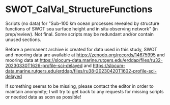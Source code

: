 # SWOT_CalVal_StructureFunctions
Scripts (no data) for "Sub-100 km ocean processes revealed by structure functions of SWOT sea surface height and in situ observing network" (in prep/review). Not final. Some scripts may be redundant and/or contain unused sections.

Before a permanent archive is created for data used in this study, SWOT and mooring data are available at https://zenodo.org/records/14675995 and mooring data at
https://slocum-data.marine.rutgers.edu/erddap/files/ru32-20230330T1626-profile-sci-delayed
and
https://slocum-data.marine.rutgers.edu/erddap/files/ru38-20230420T1602-profile-sci-delayed

If something seems to be missing, please contact the editor in order to maintain anonymity; I will try to get back to any requests for missing scripts or needed data as soon as possible!

